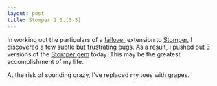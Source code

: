 ```yaml
---
layout: post
title: Stomper 2.0.[3-5]
---
```

In working out the particulars of a
[failover](https://github.com/iande/stomper-failover) extension to
[Stomper](https://github.com/iande/stomper), I discovered a few subtle but
frustrating bugs.  As a result, I pushed out 3 versions of the
[Stomper gem](https://rubygems.org/gems/stomper) today.
This may be the greatest accomplishment of my life.

At the risk of sounding crazy, I've replaced my toes with grapes.
